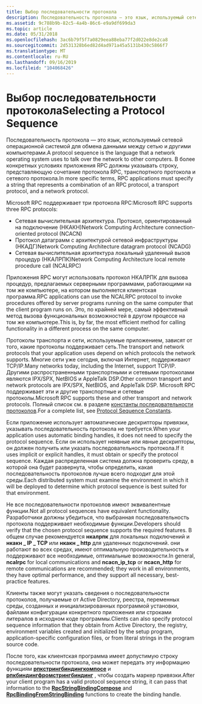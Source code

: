 ```yaml
---
title: Выбор последовательности протокола
description: Последовательность протокола — это язык, используемый сетевой операционной системой для обмена данными между сетью и другими компьютерами.
ms.assetid: 9c788b9b-82c5-4a4b-86c6-e9a9df699da3
ms.topic: article
ms.date: 05/31/2018
ms.openlocfilehash: 3ac6b79f5f7a0829eea88eba77f2d022e8de2ca8
ms.sourcegitcommit: 2d531328b6ed82d4ad971a45a5131b430c5866f7
ms.translationtype: MT
ms.contentlocale: ru-RU
ms.lasthandoff: 09/16/2019
ms.locfileid: "104068426"
---
```

# <a name="selecting-a-protocol-sequence"></a><span data-ttu-id="7d703-103">Выбор последовательности протокола</span><span class="sxs-lookup"><span data-stu-id="7d703-103">Selecting a Protocol Sequence</span></span>

<span data-ttu-id="7d703-104">Последовательность протокола — это язык, используемый сетевой операционной системой для обмена данными между сетью и другими компьютерами.</span><span class="sxs-lookup"><span data-stu-id="7d703-104">A protocol sequence is the language that a network operating system uses to talk over the network to other computers.</span></span> <span data-ttu-id="7d703-105">В более конкретных условиях приложения RPC должны указывать строку, представляющую сочетание протокола RPC, транспортного протокола и сетевого протокола.</span><span class="sxs-lookup"><span data-stu-id="7d703-105">In more specific terms, RPC applications must specify a string that represents a combination of an RPC protocol, a transport protocol, and a network protocol.</span></span>

<span data-ttu-id="7d703-106">Microsoft RPC поддерживает три протокола RPC:</span><span class="sxs-lookup"><span data-stu-id="7d703-106">Microsoft RPC supports three RPC protocols:</span></span>

-   <span data-ttu-id="7d703-107">Сетевая вычислительная архитектура. Протокол, ориентированный на подключение (НКАКН)</span><span class="sxs-lookup"><span data-stu-id="7d703-107">Network Computing Architecture connection-oriented protocol (NCACN)</span></span>
-   <span data-ttu-id="7d703-108">Протокол датаграмм с архитектурой сетевой инфраструктуры (НКАДГ)</span><span class="sxs-lookup"><span data-stu-id="7d703-108">Network Computing Architecture datagram protocol (NCADG)</span></span>
-   <span data-ttu-id="7d703-109">Сетевая вычислительная архитектура локальный удаленный вызов процедур (НКАЛРПК)</span><span class="sxs-lookup"><span data-stu-id="7d703-109">Network Computing Architecture local remote procedure call (NCALRPC)</span></span>

<span data-ttu-id="7d703-110">Приложения RPC могут использовать протокол НКАЛРПК для вызова процедур, предлагаемых серверными программами, работающими на том же компьютере, на котором выполняется клиентская программа.</span><span class="sxs-lookup"><span data-stu-id="7d703-110">RPC applications can use the NCALRPC protocol to invoke procedures offered by server programs running on the same computer that the client program runs on.</span></span> <span data-ttu-id="7d703-111">Это, по крайней мере, самый эффективный метод вызова функциональных возможностей в другом процессе на том же компьютере.</span><span class="sxs-lookup"><span data-stu-id="7d703-111">This is, by far, the most efficient method for calling functionality in a different process on the same computer.</span></span>

<span data-ttu-id="7d703-112">Протоколы транспорта и сети, используемые приложением, зависят от того, какие протоколы поддерживает сеть.</span><span class="sxs-lookup"><span data-stu-id="7d703-112">The transport and network protocols that your application uses depend on which protocols the network supports.</span></span> <span data-ttu-id="7d703-113">Многие сети уже сегодня, включая Интернет, поддерживают TCP/IP.</span><span class="sxs-lookup"><span data-stu-id="7d703-113">Many networks today, including the Internet, support TCP/IP.</span></span> <span data-ttu-id="7d703-114">Другими распространенными транспортными и сетевыми протоколами являются IPX/SPX, NetBIOS и AppleTalk DSP.</span><span class="sxs-lookup"><span data-stu-id="7d703-114">Other common transport and network protocols are IPX/SPX, NetBIOS, and AppleTalk DSP.</span></span> <span data-ttu-id="7d703-115">Microsoft RPC поддерживает эти и другие транспортные и сетевые протоколы.</span><span class="sxs-lookup"><span data-stu-id="7d703-115">Microsoft RPC supports these and other transport and network protocols.</span></span> <span data-ttu-id="7d703-116">Полный список см. в разделе [константы последовательности протоколов](protocol-sequence-constants.md).</span><span class="sxs-lookup"><span data-stu-id="7d703-116">For a complete list, see [Protocol Sequence Constants](protocol-sequence-constants.md).</span></span>

<span data-ttu-id="7d703-117">Если приложение использует автоматические дескрипторы привязки, указывать последовательность протокола не требуется.</span><span class="sxs-lookup"><span data-stu-id="7d703-117">When your application uses automatic binding handles, it does not need to specify the protocol sequence.</span></span> <span data-ttu-id="7d703-118">Если он использует неявные или явные дескрипторы, он должен получить или указать последовательность протокола.</span><span class="sxs-lookup"><span data-stu-id="7d703-118">If it uses implicit or explicit handles, it must obtain or specify the protocol sequence.</span></span> <span data-ttu-id="7d703-119">Каждая распределенная система должна проверить среду, в которой она будет развернута, чтобы определить, какая последовательность протоколов лучше всего подходит для этой среды.</span><span class="sxs-lookup"><span data-stu-id="7d703-119">Each distributed system must examine the environment in which it will be deployed to determine which protocol sequence is best suited for that environment.</span></span>

<span data-ttu-id="7d703-120">Не все последовательности протоколов имеют эквивалентные функции.</span><span class="sxs-lookup"><span data-stu-id="7d703-120">Not all protocol sequences have equivalent functionality.</span></span> <span data-ttu-id="7d703-121">Разработчики должны убедиться, что выбранная последовательность протокола поддерживает необходимые функции.</span><span class="sxs-lookup"><span data-stu-id="7d703-121">Developers should verify that the chosen protocol sequence supports the required features.</span></span> <span data-ttu-id="7d703-122">В общем случае рекомендуется **нкалрпк** для локальных подключений и **нкакн \_ IP \_ TCP** или **нкакн \_ http** для удаленных подключений. они работают во всех средах, имеют оптимальную производительность и поддерживают все необходимые, оптимальные возможности.</span><span class="sxs-lookup"><span data-stu-id="7d703-122">In general, **ncalrpc** for local communications and **ncacn\_ip\_tcp** or **ncacn\_http** for remote communications are recommended; they work in all environments, they have optimal performance, and they support all necessary, best-practice features.</span></span>

<span data-ttu-id="7d703-123">Клиенты также могут указать сведения о последовательности протоколов, получаемые от Active Directory, реестра, переменных среды, созданных и инициализированных программой установки, файлами конфигурации конкретного приложения или строками литералов в исходном коде программы.</span><span class="sxs-lookup"><span data-stu-id="7d703-123">Clients can also specify protocol sequence information that they obtain from Active Directory, the registry, environment variables created and initialized by the setup program, application-specific configuration files, or from literal strings in the program source code.</span></span>

<span data-ttu-id="7d703-124">После того, как клиентская программа имеет допустимую строку последовательности протокола, она может передать эту информацию функциям [**рпкстрингбиндингкомпосе**](/windows/desktop/api/Rpcdce/nf-rpcdce-rpcstringbindingcompose) и [**рпкбиндингфромстрингбиндинг**](/windows/desktop/api/Rpcdce/nf-rpcdce-rpcbindingfromstringbinding) , чтобы создать маркер привязки.</span><span class="sxs-lookup"><span data-stu-id="7d703-124">After your client program has a valid protocol sequence string, it can pass that information to the [**RpcStringBindingCompose**](/windows/desktop/api/Rpcdce/nf-rpcdce-rpcstringbindingcompose) and [**RpcBindingFromStringBinding**](/windows/desktop/api/Rpcdce/nf-rpcdce-rpcbindingfromstringbinding) functions to create the binding handle.</span></span>

 

 




